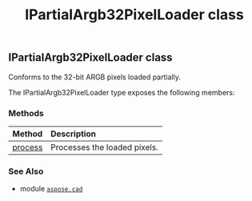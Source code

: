 ﻿---
title: IPartialArgb32PixelLoader class
second_title: Aspose.CAD for Python via .NET API References
description: 
type: docs
weight: 210
url: /python-net/aspose.cad/ipartialargb32pixelloader/
is_root: false
---

## IPartialArgb32PixelLoader class

Conforms to the 32-bit ARGB pixels loaded partially.



The IPartialArgb32PixelLoader type exposes the following members:

### Methods
| Method | Description |
| :- | :- |
| [process](/cad/python-net/aspose.cad/ipartialargb32pixelloader/process/#aspose.cad.Rectangle-list-aspose.cad.Point-aspose.cad.Point) | Processes the loaded pixels. |



### See Also
* module [`aspose.cad`](..)
